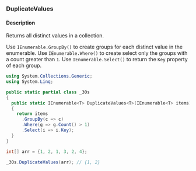 ### DuplicateValues

#### Description
Returns all distinct values in a collection.

Use `IEnumerable.GroupBy()` to create groups for each distinct value in the enumerable.
Use `IEnumerable.Where()` to create select only the groups with a count greater than `1`.
Use `IEnumerable.Select()` to return the `Key` property of each group.

```csharp
using System.Collections.Generic;
using System.Linq;

public static partial class _30s 
{
  public static IEnumerable<T> DuplicateValues<T>(IEnumerable<T> items)
  {
    return items
      .GroupBy(c => c)
      .Where(g => g.Count() > 1)
      .Select(i => i.Key);
  }
}
```

```csharp
int[] arr = {1, 2, 1, 3, 2, 4};

_30s.DuplicateValues(arr); // {1, 2}
```
